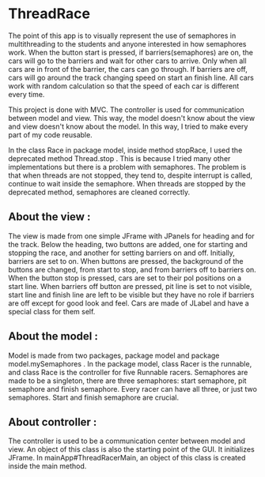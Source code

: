 # ThreadRace

   The point of this app is to visually represent the use of semaphores in multithreading to the students and anyone interested in how semaphores work. When the button start is pressed, if barriers(semaphores) are on, the cars will go to the barriers and wait for other cars to arrive. Only when all cars are in front of the barrier, the cars can go through. If barriers are off, cars will go around the track changing speed on start an finish line. All cars work with random calculation so that the speed of each car is different every time. 

  This project is done with MVC. The controller is used for communication between model and view. This way, the model doesn't know about the view and view doesn't know about the model. In this way, I tried to make every part of my code reusable. 

  In the class Race in package model, inside method stopRace, I used the deprecated method Thread.stop . This is because I tried many other implementations but there is a problem with semaphores. The problem is that when threads are not stopped, they tend to, despite interrupt is called, continue to wait inside the semaphore. When threads are stopped by the deprecated method, semaphores are cleaned correctly.

About the view :
----------------
   The view is made from one simple JFrame with JPanels for heading and for the track. Below the heading, two buttons are added, one for starting and stopping the race, and another for setting barriers on and off. Initially, barriers are set to on. When buttons are pressed, the background of the buttons are changed, from start to stop, and from barriers off to barriers on. When the button stop is pressed, cars are set to their pol positions on a start line. When barriers off button are pressed, pit line is set to not visible, start line and finish line are left to be visible but they have no role if barriers are off except for good look and feel. Cars are made of JLabel and have a special class for them self.
  
About the model :
-----------------
   Model is made from two packages, package model and package model.mySemaphores . In the package model, class Racer is the runnable, and class Race is the controller for five Runnable racers. Semaphores are made to be a singleton, there are three semaphores: start semaphore, pit semaphore and finish semaphore. Every racer can have all three, or just two semaphores. Start and finish semaphore are crucial. 
   
About controller :
------------------
   The controller is used to be a communication center between model and view. An object of this class is also the starting point of the GUI. It initializes JFrame. In mainApp#ThreadRacerMain, an object of this class is created inside the main method.
